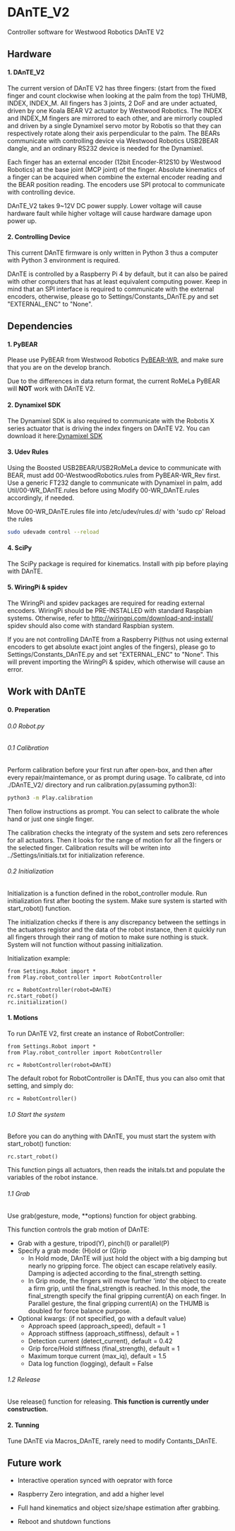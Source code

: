 # DAnTE_V2
Controller software for Westwood Robotics DAnTE V2

## Hardware
#### 1. DAnTE_V2

The current version of DAnTE V2 has three fingers: (start from the fixed finger and count clockwise when looking at the palm from the top) THUMB, INDEX, INDEX_M. All fingers has 3 joints, 2 DoF and are under actuated, driven by one Koala BEAR V2 actuator by Westwood Robotics. The INDEX and INDEX_M fingers are mirrored to each other, and are mirrorly coupled and driven by a single Dynamixel servo motor by Robotis so that they can respectively rotate along their axis perpendicular to the palm. The BEARs communicate with controlling device via Westwood Robotics USB2BEAR dangle, and an ordinary RS232 device is needed for the Dynamixel. 

Each finger has an external encoder (12bit Encoder-R12S10 by Westwood Robotics) at the base joint (MCP joint) of the finger. Absolute kinematics of a finger can be acquired when combine the external encoder reading and the BEAR position reading. The encoders use SPI protocal to communicate with controlling device.

DAnTE_V2 takes 9~12V DC power supply. Lower voltage will cause hardware fault while higher voltage will cause hardware damage upon power up.

#### 2. Controlling Device

This current DAnTE firmware is only written in Python 3 thus a computer with Python 3 environment is required. 

DAnTE is controlled by a Raspberry Pi 4 by default, but it can also be paired with other computers that has at least equivalent computing power. Keep in mind that an SPI interface is required to communicate with the external encoders, otherwise, please go to Settings/Constants_DAnTE.py and set "EXTERNAL_ENC" to "None".

## Dependencies

#### 1. PyBEAR

Please use PyBEAR from Westwood Robotics [PyBEAR-WR](https://github.com/Westwood-Robotics/PyBEAR-WR), and make sure that you are on the develop branch. 

Due to the differences in data return format, the current RoMeLa PyBEAR will **NOT** work with DAnTE V2.

#### 2. Dynamixel SDK

The Dynamixel SDK is also required to communicate with the Robotis X series actuator that is driving the index fingers on DAnTE V2. You can download it here:[Dynamixel SDK](https://github.com/ROBOTIS-GIT/DynamixelSDK)

#### 3. Udev Rules

Using the Boosted USB2BEAR/USB2RoMeLa device to communicate with BEAR, must add 00-WestwoodRobotics.rules from PyBEAR-WR_Rev first.
Use a generic FT232 dangle to communicate with Dynamixel in palm, add Util/00-WR_DAnTE.rules before using
Modify 00-WR_DAnTE.rules accordingly, if needed.

Move 00-WR_DAnTE.rules file into /etc/udev/rules.d/ with 'sudo cp'
Reload the rules
```bash
sudo udevadm control --reload
```

#### 4. SciPy

The SciPy package is required for kinematics. Install with pip before playing with DAnTE. 

#### 5. WiringPi & spidev

The WiringPi and spidev packages are required for reading external encoders. 
WiringPi should be PRE-INSTALLED with standard Raspbian systems. Otherwise, refer to http://wiringpi.com/download-and-install/
spidev should also come with standard Raspbian system.

If you are not controlling DAnTE from a Raspberry Pi(thus not using external encoders to get absolute exact joint angles of the fingers), please go to Settings/Constants_DAnTE.py and set "EXTERNAL_ENC" to "None". This will prevent importing the WiringPi & spidev, which otherwise will cause an error. 

## Work with DAnTE

#### 0. Preperation

###### 0.0 Robot.py

###### 0.1 Calibration

Perform calibration before your first run after open-box, and then after every repair/maintemance, or as prompt during usage. To calibrate, cd into ./DAnTE_V2/ directory and run calibration.py(assuming python3):
```bash
python3 -m Play.calibration
```

Then follow instructions as prompt. You can select to calibrate the whole hand or just one single finger.

The calibration checks the integraty of the system and sets zero references for all actuators. Then it looks for the range of motion for all the fingers or the selected finger. Calibration results will be writen into ../Settings/initials.txt for initialization reference.

###### 0.2 Initialization

Initialization is a function defined in the robot_controller module. Run initialization first after booting the system. Make sure system is started with start_robot() function.

The initialization checks if there is any discrepancy between the settings in the actuators registor and the data of the robot instance, then it quickly run all fingers through their rang of motion to make sure nothing is stuck. System will not function without passing initialization.

Initialization example:
```
from Settings.Robot import *
from Play.robot_controller import RobotController

rc = RobotController(robot=DAnTE)
rc.start_robot()
rc.initialization()
```

#### 1. Motions

To run DAnTE V2, first create an instance of RobotController:
```
from Settings.Robot import *
from Play.robot_controller import RobotController

rc = RobotController(robot=DAnTE)
```
The default robot for RobotController is DAnTE, thus you can also omit that setting, and simply do:
```
rc = RobotController()
```

###### 1.0 Start the system

Before you can do anything with DAnTE, you must start the system with start_robot() function:
```
rc.start_robot()
```
This function pings all actuators, then reads the initals.txt and populate the variables of the robot instance.

###### 1.1 Grab

Use grab(gesture, mode, \**options) function for object grabbing. 

This function controls the grab motion of DAnTE:
- Grab with a gesture, tripod(Y), pinch(I) or parallel(P)
- Specify a grab mode: (H)old or (G)rip
  - In Hold mode, DAnTE will just hold the object with a big damping but nearly no gripping force. The object can escape relatively easily. Damping is adjected according to the final_strength setting.
  - In Grip mode, the fingers will move further 'into' the object to create a firm grip, until the final_strength is reached. In this mode, the final_strength specify the final gripping current(A) on each finger. In Parallel gesture, the final gripping current(A) on the THUMB is doubled for force balance purpose.
- Optional kwargs: (if not specified, go with a default value)
  - Approach speed (approach_speed), default = 1
  - Approach stiffness (approach_stiffness), default = 1
  - Detection current (detect_current), default = 0.42
  - Grip force/Hold stiffness (final_strength), default = 1
  - Maximum torque current (max_iq), default = 1.5
  - Data log function (logging), default = False

###### 1.2 Release

Use release() function for releasing.
**This function is currently under construction.**

#### 2. Tunning

Tune DAnTE via Macros_DAnTE, rarely need to modify Contants_DAnTE.


## Future work

- Interactive operation synced with oeprator with force

- Raspberry Zero integration, and add a higher level

- Full hand kinematics and object size/shape estimation after grabbing.

- Reboot and shutdown functions

